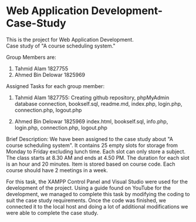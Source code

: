 # Web Application Development-Case-Study
This is the project for Web Application Development.  
Case study of "A course scheduling system."

Group Members are: 
1. Tahmid Alam 1827755
2. Ahmed Bin Delowar 1825969


Assigned Tasks for each group member: 
1. Tahmid Alam 1827755: 
Creating github repository, phpMyAdmin database connection, bookself.sql, readme.md, index.php, login.php, connection.php, logout.php

2. Ahmed Bin Delowar 1825969
index.html, bookself.sql, info.php, login.php, connection.php, logout.php



Brief Description: We have been assigned to the case study about "A course scheduling system". 
It contains 25 empty slots for storage from Monday to Friday excluding lunch time. Each slot can only store a subject. The class starts at 8.30 AM and ends at 4.50 PM.
The duration for each slot is an hour and 20 minutes. Item is stored based on course code. Each course should have 2 meetings in a week. 

For this task, the XAMPP Control Panel and Visual Studio were used for the development of the project. Using a guide found on YouTube for the development, we managed to complete this task by modifying the coding to suit the case study requirements. Once the code was finished, we connected it to the local host and doing a lot of additional modifications we were able to complete the case study. 
